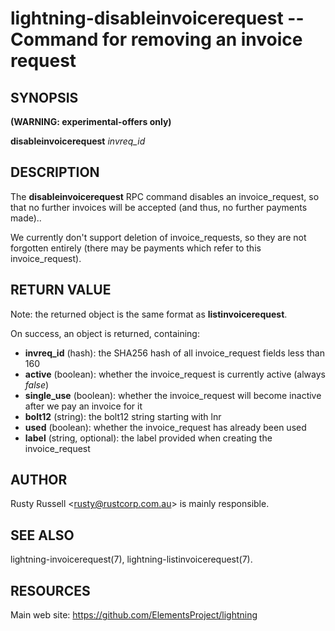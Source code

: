 lightning-disableinvoicerequest -- Command for removing an invoice request
==========================================================================

SYNOPSIS
--------
**(WARNING: experimental-offers only)**

**disableinvoicerequest** *invreq\_id*

DESCRIPTION
-----------

The **disableinvoicerequest** RPC command disables an
invoice\_request, so that no further invoices will be accepted (and
thus, no further payments made)..

We currently don't support deletion of invoice\_requests, so they are
not forgotten entirely (there may be payments which refer to this
invoice\_request).


RETURN VALUE
------------

Note: the returned object is the same format as **listinvoicerequest**.

[comment]: # (GENERATE-FROM-SCHEMA-START)
On success, an object is returned, containing:

- **invreq\_id** (hash): the SHA256 hash of all invoice\_request fields less than 160
- **active** (boolean): whether the invoice\_request is currently active (always *false*)
- **single\_use** (boolean): whether the invoice\_request will become inactive after we pay an invoice for it
- **bolt12** (string): the bolt12 string starting with lnr
- **used** (boolean): whether the invoice\_request has already been used
- **label** (string, optional): the label provided when creating the invoice\_request

[comment]: # (GENERATE-FROM-SCHEMA-END)

AUTHOR
------

Rusty Russell <<rusty@rustcorp.com.au>> is mainly responsible.

SEE ALSO
--------

lightning-invoicerequest(7), lightning-listinvoicerequest(7).

RESOURCES
---------

Main web site: <https://github.com/ElementsProject/lightning>

[comment]: # ( SHA256STAMP:364b694d88e34dbd9e8e7c2f2d1631acbc199c14b8cdf87364b4f7c517705dbf)

